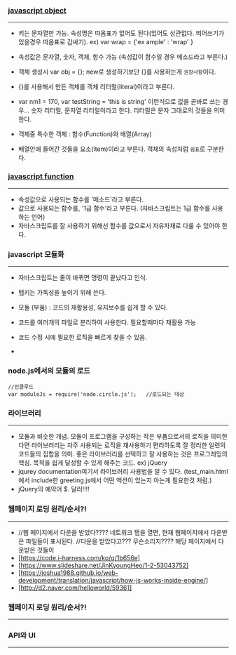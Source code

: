 ### [javascript object](#index)
---
- 키는 문자열만 가능.
속성명은 따옴표가 없어도 된다(있어도 상관없다. 띄어쓰기가 있을경우 따옴표로 감싸기).
ex) var wrap = {'ex ample' : 'wrap' }

- 속성값은 문자열, 숫자, 객체, 함수 가능 (속성값이 함수일 경우 메소드라고 부른다.)
- 객체 생성시 var obj = {};  new로 생성하기보단 {}를 사용하는게 `권장사항`이다.
- {}를 사용해서 만든 객체를 객체 리터럴(literal)이라고 부른다. 
- var nm1 = 170, var testString = 'this is string' 이런식으로 값을 곧바로 쓰는 경우... 숫자 리터럴, 문자열 리터럴이라고 한다. 
리터럴은 문자 그대로의 것들을 의미한다.
- 객체중 특수한 객체 : 함수(Function)와 배열(Array)
- 배열안에 들어간 것들을 요소(item)이라고 부른다. 객체의 속성처럼 `쉼표`로 구분한다.



### [javascript function](#index)
---
- 속성값으로 사용되는 함수를 '메소드'라고 부른다.  
- 값으로 사용되는 함수를, '1급 함수'라고 부른다. (자바스크립트는 1급 함수를 사용하는 언어)
- 자바스크립트를 잘 사용하기 위해선 함수를 값으로서 자유자재로 다룰 수 있어야 한다.


### javascript 모듈화
---
- 자바스크립트는 줄이 바뀌면 명령이 끝났다고 인식.
- 탭키는 가독성을 높이기 위해 쓴다.

- 모듈 (부품) : 코드의 재활용성, 유지보수를 쉽게 할 수 있다.
- 코드를 여러개의 파일로 분리하여 사용한다. 필요할때마다 재활용 가능
- 코드 수정 시에 필요한 로직을 빠르게 찾을 수 있음.
- <script type="text/javascript"> ==> 생략가능  <script>
- 태그, 속성, 값.
    모듈화시, script태그를 만났을 때, 
    src 속성의 파일을 읽어서. 
    파일안의 javascript파일을 읽은다음
    <script>
    //이 안에 파일내용 불러오는것과 동일한 기능을 한다.
    </script>

### node.js에서의 모듈의 로드
```
//인클루드
var moduleJs = require('node.circle.js');	//로드되는 대상
```
    

### 라이브러리
---
- 모듈과 비슷한 개념. 모듈이 프로그램을 구성하는 작은 부품으로서의 로직을 의미한다면 라이브러리는 자주 사용되는 로직을 재사용하기 편리하도록 잘 정리한 일련의 코드들의 집합을 의미. 좋은 라이브러리를 선택하고 잘 사용하는 것은 프로그래밍의 핵심. 목적을 쉽게 달성할 수 있게 해주는 코드. ex) jQuery
- jqurey documentation여기서 라이브러리 사용법을 알 수 있다. (test_main.html에서 include한 greeting.js에서 어떤 액션이 있는지 아는게 필요한것 처럼.)
- jQuery의 예약어 $. 달러!!!!

### 웹페이지 로딩 원리/순서?! 
--- 
- //웹 페이지에서 다운을 받았다????
네트워크 탭을 열면, 현재 웹페이지에서 다운받은 파일들이 표시된다.
//다운을 받았다고??? 무슨소리지????
해당 페이지에서 다운받은
것들이 
- [https://code.i-harness.com/ko/q/1b656e]
- [https://www.slideshare.net/JinKyoungHeo/1-2-53043752]
- [https://joshua1988.github.io/web-development/translation/javascript/how-js-works-inside-engine/]
- [http://d2.naver.com/helloworld/59361]

### 웹페이지 로딩 원리/순서?!
--- 

### API와 UI
---

